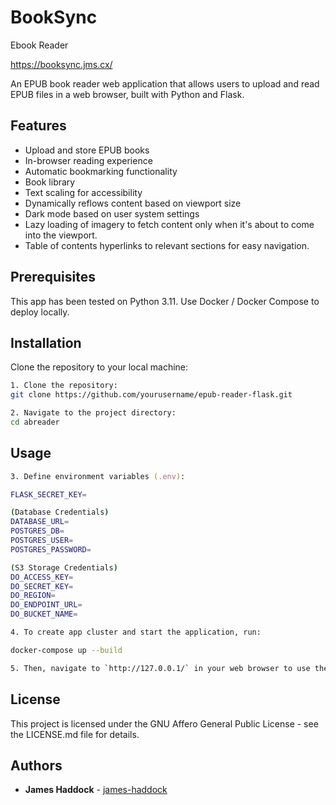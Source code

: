# BookSync
Ebook Reader

https://booksync.jms.cx/

An EPUB book reader web application that allows users to upload and read EPUB files in a web browser, built with Python and Flask.

## Features

- Upload and store EPUB books
- In-browser reading experience
- Automatic bookmarking functionality
- Book library
- Text scaling for accessibility
- Dynamically reflows content based on viewport size
- Dark mode based on user system settings
- Lazy loading of imagery to fetch content only when it's about to come into the viewport.
- Table of contents hyperlinks to relevant sections for easy navigation.

## Prerequisites

This app has been tested on Python 3.11. Use Docker / Docker Compose to deploy locally.

## Installation

Clone the repository to your local machine:

```zsh
1. Clone the repository:
git clone https://github.com/yourusername/epub-reader-flask.git

2. Navigate to the project directory:
cd abreader
```

## Usage

```zsh
3. Define environment variables (.env):

FLASK_SECRET_KEY=

(Database Credentials)
DATABASE_URL=
POSTGRES_DB=
POSTGRES_USER=
POSTGRES_PASSWORD=

(S3 Storage Credentials)
DO_ACCESS_KEY=
DO_SECRET_KEY=
DO_REGION=
DO_ENDPOINT_URL=
DO_BUCKET_NAME=

4. To create app cluster and start the application, run:

docker-compose up --build

5. Then, navigate to `http://127.0.0.1/` in your web browser to use the application.
```
## License

This project is licensed under the GNU Affero General Public License - see the LICENSE.md file for details.

## Authors

- **James Haddock** - [james-haddock](https://github.com/james-haddock)
